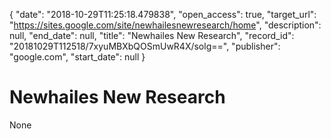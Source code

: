 {
  "date": "2018-10-29T11:25:18.479838", 
  "open_access": true, 
  "target_url": "https://sites.google.com/site/newhailesnewresearch/home", 
  "description": null, 
  "end_date": null, 
  "title": "Newhailes New Research", 
  "record_id": "20181029T112518/7xyuMBXbQOSmUwR4X/solg==", 
  "publisher": "google.com", 
  "start_date": null
}

# Newhailes New Research

None